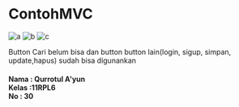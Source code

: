 # ContohMVC
![a](https://cloud.githubusercontent.com/assets/22120736/25689323/48700cb6-30b1-11e7-8ed4-3ab7b43f5595.PNG)
![b](https://cloud.githubusercontent.com/assets/22120736/25689324/48748ef8-30b1-11e7-8618-2b3e9706c5f8.PNG)
![c](https://cloud.githubusercontent.com/assets/22120736/25689325/4875a5cc-30b1-11e7-958b-143700fb5768.PNG)


Button Cari belum bisa dan button button lain(login, sigup, simpan, update,hapus) sudah bisa digunankan </br>
<H4>
Nama : Qurrotul A'yun</br>
Kelas :11RPL6</br>
No : 30</br>
</H4>
